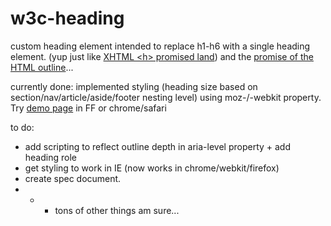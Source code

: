 w3c-heading
===========

custom heading element intended to replace h1-h6 with a single heading element. (yup just like [XHTML &lt;h> promised land](http://www.w3.org/TR/xhtml2/mod-structural.html#sec_8.5.)) and the [promise of the HTML outline](http://blog.paciellogroup.com/2013/10/html5-document-outline/)...


currently done:
implemented styling (heading size based on section/nav/article/aside/footer nesting level) using moz-/-webkit property. Try [demo page](http://thepaciellogroup.github.io/w3c-heading/) in FF or chrome/safari 

to do:
* add scripting to reflect outline depth in aria-level property + add heading role
* get styling to work in IE (now works in chrome/webkit/firefox)
* create spec document.
* * + tons of other things am sure...
